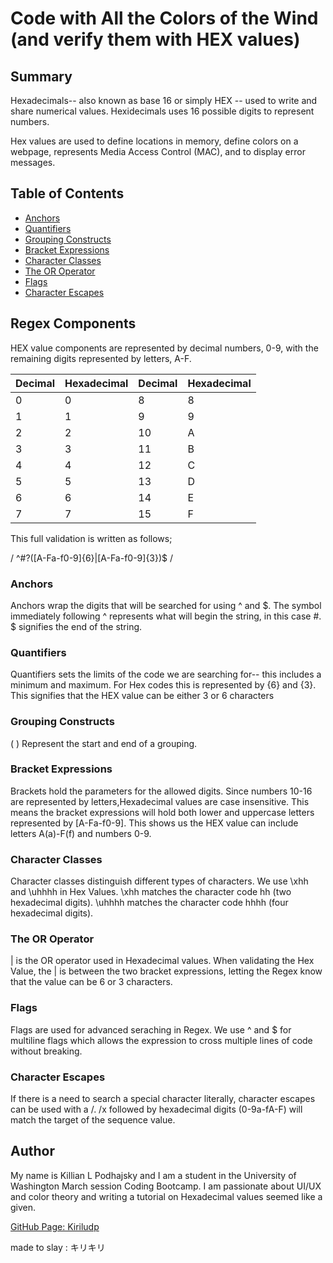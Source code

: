 # Code with All the Colors of the Wind (and verify them with HEX values)

## Summary

Hexadecimals-- also known as base 16 or simply HEX -- used to write and share numerical values. Hexidecimals uses 16 possible digits to represent numbers. 

Hex values are used to define locations in memory, define colors on a webpage, represents Media Access Control (MAC), and to display error messages. 

## Table of Contents

- [Anchors](#anchors)
- [Quantifiers](#quantifiers)
- [Grouping Constructs](#grouping-constructs)
- [Bracket Expressions](#bracket-expressions)
- [Character Classes](#character-classes)
- [The OR Operator](#the-or-operator)
- [Flags](#flags)
- [Character Escapes](#character-escapes)

## Regex Components

HEX value components are represented by decimal numbers, 0-9, with the remaining digits represented by letters, A-F.

| Decimal    | Hexadecimal | Decimal    | Hexadecimal |    
| --------   | -------     | --------   | -------     |
|     0      |      0      |    8       |      8      |   
|     1      |      1      |    9       |      9      |
|     2      |      2      |    10      |      A      |       
|     3      |      3      |    11      |      B      |
|     4      |      4      |    12      |      C      |
|     5      |      5      |    13      |      D      |
|     6      |      6      |    14      |      E      |
|     7      |      7      |    15      |      F      |



This full validation is written as follows;

/ ^#?([A-Fa-f0-9]{6}|[A-Fa-f0-9]{3})$ /


### Anchors

Anchors wrap the digits that will be searched for using ^ and $. The symbol immediately following ^ represents what will begin the string, in this case #. $ signifies the end of the string.

### Quantifiers

Quantifiers sets the limits of the code we are searching for-- this includes a minimum and maximum. For Hex codes this is represented by {6} and {3}. This signifies that the HEX value can be either 3 or 6 characters

### Grouping Constructs

( ) Represent the start and end of a grouping. 

### Bracket Expressions

Brackets hold the parameters for the allowed digits. Since numbers 10-16 are represented by letters,Hexadecimal values are case insensitive. This means the bracket expressions will hold both lower and uppercase letters represented by [A-Fa-f0-9]. This shows us the HEX value can include letters A(a)-F(f) and numbers 0-9.

### Character Classes

Character classes distinguish different types of characters. We use \xhh and \uhhhh in Hex Values. \xhh matches the character code hh (two hexadecimal digits). \uhhhh matches the character code hhhh (four hexadecimal digits).

### The OR Operator

| is the OR operator used in Hexadecimal values. When validating the Hex Value, the | is between the two bracket expressions, letting the Regex know that the value can be 6 or 3 characters. 


### Flags

Flags are used for advanced seraching in Regex. We use ^ and $ for multiline flags which allows the expression to cross multiple lines of code without breaking. 

### Character Escapes

If there is a need to search a special character literally, character escapes can be used with a /. /x followed by hexadecimal digits (0-9a-fA-F) will match the target of the sequence value.

## Author

My name is Killian L Podhajsky and I am a student in the University of Washington March session Coding Bootcamp. I am passionate about UI/UX and color theory and writing a tutorial on Hexadecimal values seemed like a given. 




[GitHub Page: Kiriludp](https://github.com/kiriludp)




made to slay : キリキリ

